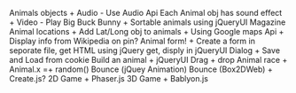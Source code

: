 Animals objects
    + Audio - Use Audio Api Each Animal obj has sound effect
    + Video - Play Big Buck Bunny
    + Sortable animals using jQueryUI
Magazine
Animal locations
    + Add Lat/Long obj to animals
    + Using Google maps Api
    + Display info from Wikipedia on pin?
Animal form!
    + Create a form in seporate file, get HTML using jQuery get, disply in jQueryUI Dialog
    + Save and Load from cookie
Build an animal
    + jQueryUI Drag + drop
Animal race
    + Animal.x =+ random()
Bounce (jQuey Animation)
Bounce (Box2DWeb)
	+ Create.js?
2D Game
	+ Phaser.js
3D Game
	+ Bablyon.js